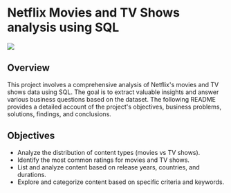 # Netflix Movies and TV Shows analysis using SQL 
![]([https://github.com/ayushdash004/Netflix_sql_analysis/blob/main/logo.png](https://github.com/ayushdash004/HR-Dashboard-using-excel-/upload/main))
## Overview
This project involves a comprehensive analysis of Netflix's movies and TV shows data using SQL. The goal is to extract valuable insights and answer various business questions based on the dataset. The following README provides a detailed account of the project's objectives, business problems, solutions, findings, and conclusions.

## Objectives

- Analyze the distribution of content types (movies vs TV shows).
- Identify the most common ratings for movies and TV shows.
- List and analyze content based on release years, countries, and durations.
- Explore and categorize content based on specific criteria and keywords.


